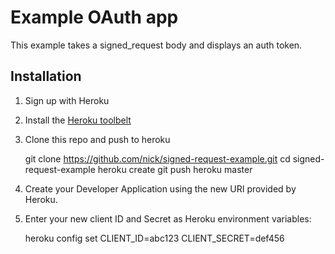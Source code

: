 # Example OAuth app

This example takes a signed_request body and displays an auth token.

## Installation

1. Sign up with Heroku
2. Install the [Heroku toolbelt](https://devcenter.heroku.com/articles/heroku-command-line)
3. Clone this repo and push to heroku

    git clone https://github.com/nick/signed-request-example.git
    cd signed-request-example
    heroku create
    git push heroku master

4. Create your Developer Application using the new URI provided by Heroku.
5. Enter your new client ID and Secret as Heroku environment variables:

    heroku config set CLIENT_ID=abc123 CLIENT_SECRET=def456
